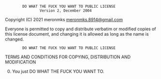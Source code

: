             DO WHAT THE FUCK YOU WANT TO PUBLIC LICENSE
                    Version 2, December 2004

 Copyright (C) 2021 meronmks <meronmks.8914@gmail.com>

 Everyone is permitted to copy and distribute verbatim or modified
 copies of this license document, and changing it is allowed as long
 as the name is changed.

            DO WHAT THE FUCK YOU WANT TO PUBLIC LICENSE
   TERMS AND CONDITIONS FOR COPYING, DISTRIBUTION AND MODIFICATION

  0. You just DO WHAT THE FUCK YOU WANT TO.
